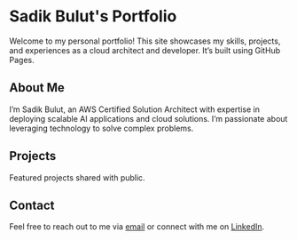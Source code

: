 # Sadik Bulut's Portfolio

Welcome to my personal portfolio! This site showcases my skills, projects, and experiences as a cloud architect and developer. It’s built using GitHub Pages.

## About Me

I’m Sadik Bulut, an AWS Certified Solution Architect with expertise in deploying scalable AI applications and cloud solutions. I’m passionate about leveraging technology to solve complex problems.

## Projects

Featured projects shared with public.

## Contact

Feel free to reach out to me via [email](mailto:sibulut@outlook.com) or connect with me on [LinkedIn](https://linkedin.com/in/sibulut).

